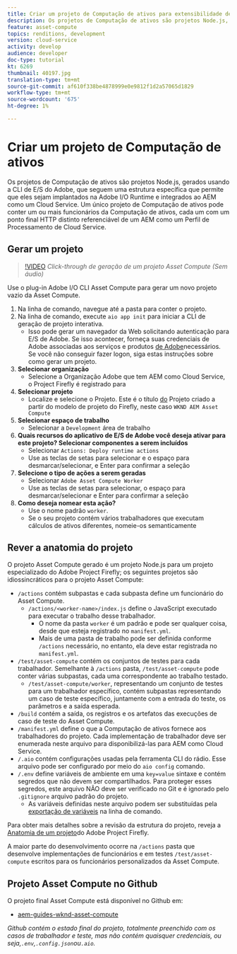 ```yaml
---
title: Criar um projeto de Computação de ativos para extensibilidade de Computação de ativos
description: Os projetos de Computação de ativos são projetos Node.js, gerados usando a CLI de E/S do Adobe, que seguem uma estrutura específica, permitindo que eles sejam implantados na Adobe I/O Runtime e integrados ao AEM como um Cloud Service.
feature: asset-compute
topics: renditions, development
version: cloud-service
activity: develop
audience: developer
doc-type: tutorial
kt: 6269
thumbnail: 40197.jpg
translation-type: tm+mt
source-git-commit: af610f338be4878999e0e9812f1d2a57065d1829
workflow-type: tm+mt
source-wordcount: '675'
ht-degree: 1%

---
```



# Criar um projeto de Computação de ativos

Os projetos de Computação de ativos são projetos Node.js, gerados usando a CLI de E/S do Adobe, que seguem uma estrutura específica que permite que eles sejam implantados na Adobe I/O Runtime e integrados ao AEM como um Cloud Service. Um único projeto de Computação de ativos pode conter um ou mais funcionários da Computação de ativos, cada um com um ponto final HTTP distinto referenciável de um AEM como um Perfil de Processamento de Cloud Service.

## Gerar um projeto

>[!VIDEO](https://video.tv.adobe.com/v/40197/?quality=12&learn=on)
_Click-through de geração de um projeto Asset Compute (Sem áudio)_


Use o plug-in [](../set-up/development-environment.md#aio-cli) Adobe I/O CLI Asset Compute para gerar um novo projeto vazio da Asset Compute.

1. Na linha de comando, navegue até a pasta para conter o projeto.
1. Na linha de comando, execute `aio app init` para iniciar a CLI de geração de projeto interativa.
   + Isso pode gerar um navegador da Web solicitando autenticação para E/S de Adobe. Se isso acontecer, forneça suas credenciais de Adobe associadas aos serviços e produtos [de Adobe](../set-up/accounts-and-services.md)necessários. Se você não conseguir fazer logon, siga estas instruções sobre como gerar um projeto.
1. __Selecionar organização__
   + Selecione a Organização Adobe que tem AEM como Cloud Service, o Project Firefly é registrado para
1. __Selecionar projeto__
   + Localize e selecione o Projeto. Este é o título [do](../set-up/firefly.md) Projeto criado a partir do modelo de projeto do Firefly, neste caso `WKND AEM Asset Compute`
1. __Selecionar espaço de trabalho__
   + Selecionar a `Development` área de trabalho
1. __Quais recursos do aplicativo de E/S de Adobe você deseja ativar para este projeto? Selecionar componentes a serem incluídos__
   + Selecionar `Actions: Deploy runtime actions`
   + Use as teclas de setas para selecionar e o espaço para desmarcar/selecionar, e Enter para confirmar a seleção
1. __Selecione o tipo de ações a serem geradas__
   + Selecionar `Adobe Asset Compute Worker`
   + Use as teclas de setas para selecionar, o espaço para desmarcar/selecionar e Enter para confirmar a seleção
1. __Como deseja nomear esta ação?__
   + Use o nome padrão `worker`.
   + Se o seu projeto contém vários trabalhadores que executam cálculos de ativos diferentes, nomeie-os semanticamente

## Rever a anatomia do projeto

O projeto Asset Compute gerado é um projeto Node.js para um projeto especializado do Adobe Project Firefly; os seguintes projetos são idiossincráticos para o projeto Asset Compute:

+ `/actions` contém subpastas e cada subpasta define um funcionário do Asset Compute.
   + `/actions/<worker-name>/index.js` define o JavaScript executado para executar o trabalho desse trabalhador.
      + O nome da pasta `worker` é um padrão e pode ser qualquer coisa, desde que esteja registrado no `manifest.yml`.
      + Mais de uma pasta de trabalho pode ser definida conforme `/actions` necessário, no entanto, ela deve estar registrada no `manifest.yml`.
+ `/test/asset-compute` contém os conjuntos de testes para cada trabalhador. Semelhante à `/actions` pasta, `/test/asset-compute` pode conter várias subpastas, cada uma correspondente ao trabalho testado.
   + `/test/asset-compute/worker`, representando um conjunto de testes para um trabalhador específico, contém subpastas representando um caso de teste específico, juntamente com a entrada do teste, os parâmetros e a saída esperada.
+ `/build` contém a saída, os registros e os artefatos das execuções de caso de teste do Asset Compute.
+ `/manifest.yml` define o que a Computação de ativos fornece aos trabalhadores do projeto. Cada implementação de trabalhador deve ser enumerada neste arquivo para disponibilizá-las para AEM como Cloud Service.
+ `/.aio` contém configurações usadas pela ferramenta CLI do rádio. Esse arquivo pode ser configurado por meio do `aio config` comando.
+ `/.env` define variáveis de ambiente em uma `key=value` sintaxe e contém segredos que não devem ser compartilhados. Para proteger esses segredos, este arquivo NÃO deve ser verificado no Git e é ignorado pelo `.gitignore` arquivo padrão do projeto.
   + As variáveis definidas neste arquivo podem ser substituídas pela [exportação de variáveis](../deploy/runtime.md) na linha de comando.

Para obter mais detalhes sobre a revisão da estrutura do projeto, reveja a [Anatomia de um projeto](https://github.com/AdobeDocs/project-firefly/blob/master/getting_started/first_app.md#5-anatomy-of-a-project-firefly-application)do Adobe Project Firefly.

A maior parte do desenvolvimento ocorre na `/actions` pasta que desenvolve implementações de funcionários e em testes `/test/asset-compute` escritos para os funcionários personalizados da Asset Compute.

## Projeto Asset Compute no Github

O projeto final Asset Compute está disponível no Github em:

+ [aem-guides-wknd-asset-compute](https://github.com/adobe/aem-guides-wknd-asset-compute)

_Github contém o estado final do projeto, totalmente preenchido com os casos de trabalhador e teste, mas não contém quaisquer credenciais, ou seja,`.env`,`.config.json`ou`.aio`._
